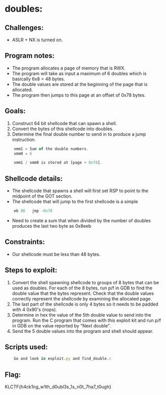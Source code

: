 # doubles:

## Challenges:
* ASLR + NX is turned on.

## Program notes:
* The program allocates a page of memory that is RWX.
* The program will take as input a maximum of 6 doubles which is basically
6x8 = 48 bytes.
* The double values are stored at the beginning of the page that is allocated.
* The program then jumps to this page at an offset of 0x78 bytes.

## Goals:
1. Construct 64 bit shellcode that can spawn a shell.
2. Convert the bytes of this shellcode into doubles.
3. Determine the final double number to send in to produce a jump instruction.

```js
    xmm1 = Sum of the double numbers.
    xmm0 = 6

    xmm1 / xmm0 is stored at [page + 0x78].  
```

## Shellcode details:
* The shellcode that spawns a shell will first set RSP to point to
the midpoint of the GOT section.
* The shellcode that will jump to the first shellcode is a simple
```js
    eb 86   jmp -0x78
```
* Need to create a sum that when divided by the number of doubles produces the
last two byte as 0x8eeb

## Constraints:
* Our shellcode must be less than 48 bytes.

## Steps to exploit:
1. Convert the shell spawning shellcode to groups of 8 bytes that can be used as doubles.
   For each of the 8 bytes, run p/f in GDB to find the double value that the bytes
   represent. Check that the double values correctly represent the shellcode by
   examining the allocated page.
2. The last part of the shellcode is only 4 bytes so it needs to be padded with 4
   0x90's (nops).
3. Determine in hex the value of the 5th double value to send into the program.
   Run the C program that comes with this exploit kit and run p/f in GDB on
   the value reported by "Next double".
4. Send the 5 double values into the program and shell should appear.

## Scripts used:
```js
    Go and look in exploit.py and find_double.c
```

## Flag:
KLCTF{h4ck1ng_w1th_d0ubl3s_1s_n0t_7ha7_t0ugh}
